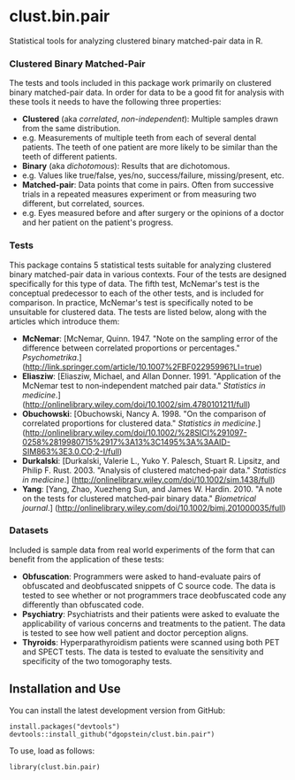 # clust.bin.pair

Statistical tools for analyzing clustered binary matched-pair data in R.

### Clustered Binary Matched-Pair

The tests and tools included in this package work primarily on clustered binary matched-pair data. In order for data to be a good fit for analysis with these tools it needs to have the following three properties:

- **Clustered** (aka *correlated*, *non-independent*): Multiple samples drawn from the same distribution. 
 - e.g. Measurements of multiple teeth from each of several dental patients. The teeth of one patient are more likely to be similar than the teeth of different patients.
- **Binary** (aka *dichotomous*): Results that are dichotomous.
 - e.g. Values like true/false, yes/no, success/failure, missing/present, etc.
- **Matched-pair**: Data points that come in pairs. Often from successive trials in a repeated measures experiment or from measuring two different, but correlated, sources.
 - e.g. Eyes measured before and after surgery or the opinions of a doctor and her patient on the patient's progress.

### Tests
This package contains 5 statistical tests suitable for analyzing clustered binary matched-pair data in various contexts. Four of the tests are designed specifically for this type of data. The fifth test, McNemar's test is the conceptual predecessor to each of the other tests, and is included for comparison. In practice, McNemar's test is specifically noted to be unsuitable for clustered data. The tests are listed below, along with the articles which introduce them:

- **McNemar**:
[McNemar, Quinn. 1947. "Note on the sampling error of the difference between correlated proportions or percentages." *Psychometrika*.]
(http://link.springer.com/article/10.1007%2FBF02295996?LI=true)
- **Eliasziw**:
[Eliasziw, Michael, and Allan Donner. 1991. "Application of the McNemar test to non‐independent matched pair data." *Statistics in medicine*.]
(http://onlinelibrary.wiley.com/doi/10.1002/sim.4780101211/full)
- **Obuchowski**:
[Obuchowski, Nancy A. 1998. "On the comparison of correlated proportions for clustered data." *Statistics in medicine*.]
(http://onlinelibrary.wiley.com/doi/10.1002/%28SICI%291097-0258%2819980715%2917%3A13%3C1495%3A%3AAID-SIM863%3E3.0.CO;2-I/full)
- **Durkalski**:
[Durkalski, Valerie L., Yuko Y. Palesch, Stuart R. Lipsitz, and Philip F. Rust. 2003. "Analysis of clustered matched‐pair data." *Statistics in medicine*.]
(http://onlinelibrary.wiley.com/doi/10.1002/sim.1438/full)
- **Yang**:
[Yang, Zhao, Xuezheng Sun, and James W. Hardin. 2010. "A note on the tests for clustered matched‐pair binary data." *Biometrical journal*.]
(http://onlinelibrary.wiley.com/doi/10.1002/bimj.201000035/full)

### Datasets

Included is sample data from real world experiments of the form that can benefit from the application of these tests:

- **Obfuscation**: Programmers were asked to hand-evaluate pairs of obfuscated and deobfuscated snippets of C source code. The data is tested to see whether or not programmers trace deobfuscated code any differently than obfuscated code.
- **Psychiatry**: Psychiatrists and their patients were asked to evaluate the applicability of various concerns and treatments to the patient. The data is tested to see how well patient and doctor perception aligns.
- **Thyroids**: Hyperparathyroidism patients were scanned using both PET and SPECT tests. The data is tested to evaluate the sensitivity and specificity of the two tomogoraphy tests.

## Installation and Use

You can install the latest development version from GitHub:

    install.packages("devtools")
	devtools::install_github("dgopstein/clust.bin.pair")

To use, load as follows:

    library(clust.bin.pair)
